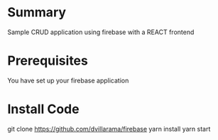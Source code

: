 # Summary

Sample CRUD application using firebase with a REACT frontend

# Prerequisites

You have set up your firebase application

# Install Code

git clone https://github.com/dvillarama/firebase
yarn install
yarn start
